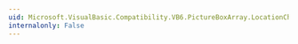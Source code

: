 ```yaml
---
uid: Microsoft.VisualBasic.Compatibility.VB6.PictureBoxArray.LocationChanged
internalonly: False
---
```

